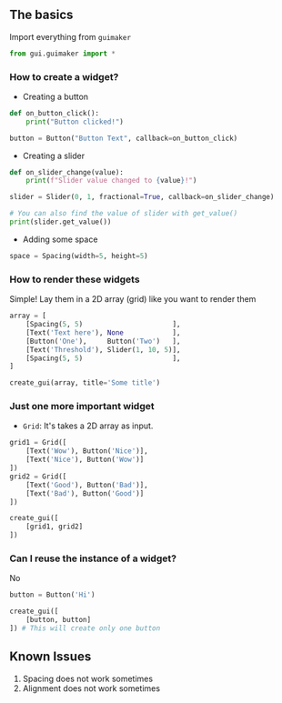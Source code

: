 ## The basics
Import everything from `guimaker`
```python
from gui.guimaker import *
```
### How to create a widget?
- Creating a button
```python
def on_button_click():
	print("Button clicked!")

button = Button("Button Text", callback=on_button_click)
```

- Creating a slider
```python
def on_slider_change(value):
	print(f"Slider value changed to {value}!")

slider = Slider(0, 1, fractional=True, callback=on_slider_change)

# You can also find the value of slider with get_value()
print(slider.get_value())
```

- Adding some space
```python
space = Spacing(width=5, height=5)
```

### How to render these widgets
Simple! Lay them in a 2D array (grid) like you want to render them
```python
array = [
	[Spacing(5, 5)                      ],
	[Text('Text here'), None            ],
	[Button('One'),     Button('Two')   ],
	[Text('Threshold'), Slider(1, 10, 5)],
	[Spacing(5, 5)                      ],
]

create_gui(array, title='Some title')
```

### Just one more important widget
- `Grid`: It's takes a 2D array as input.
```python
grid1 = Grid([
	[Text('Wow'), Button('Nice')],
	[Text('Nice'), Button('Wow')]
])
grid2 = Grid([
	[Text('Good'), Button('Bad')],
	[Text('Bad'), Button('Good')]
])

create_gui([
	[grid1, grid2]
])
```

### Can I reuse the instance of a widget?
No
```python
button = Button('Hi')

create_gui([
	[button, button]
]) # This will create only one button
```

## Known Issues
1. Spacing does not work sometimes
2. Alignment does not work sometimes
